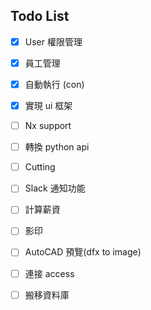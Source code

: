 ## Todo List

- [x] User 權限管理
- [x] 員工管理
- [x] 自動執行 (con)
- [x] 實現 ui 框架
- [ ] Nx support
- [ ] 轉換 python api
- [ ] Cutting
- [ ] Slack 通知功能
- [ ] 計算薪資
- [ ] 影印
- [ ] AutoCAD 預覽(dfx to image)
- [ ] 連接 access
- [ ] 搬移資料庫

